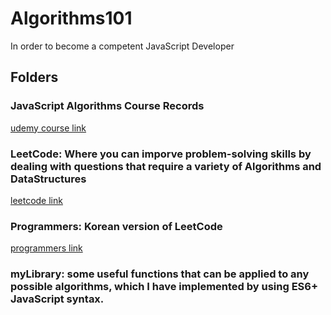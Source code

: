 # Algorithms101
In order to become a competent JavaScript Developer<br/>

## Folders
### JavaScript Algorithms Course Records
[udemy course link](https://www.udemy.com/share/101WNkAEIYdV9aR3sF/)

### LeetCode: Where you can imporve problem-solving skills by dealing with questions that require a variety of Algorithms and DataStructures 
[leetcode link](https://leetcode.com)

### Programmers: Korean version of LeetCode 
[programmers link](https://programmers.co.kr)

### myLibrary: some useful functions that can be applied to any possible algorithms, which I have implemented by using ES6+ JavaScript syntax.

